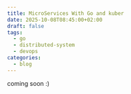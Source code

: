 ```yaml
---
title: MicroServices With Go and kuber
date: 2025-10-08T08:45:00+02:00
draft: false
tags:
  - go
  - distributed-system
  - devops
categories:
  - blog
---
```

coming soon :)